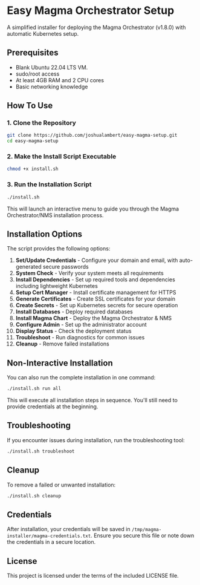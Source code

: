 # Easy Magma Orchestrator Setup

A simplified installer for deploying the Magma Orchestrator (v1.8.0) with automatic Kubernetes setup.

## Prerequisites

- Blank Ubuntu 22.04 LTS VM.
- sudo/root access
- At least 4GB RAM and 2 CPU cores
- Basic networking knowledge

## How To Use

### 1. Clone the Repository

```bash
git clone https://github.com/joshualambert/easy-magma-setup.git
cd easy-magma-setup
```

### 2. Make the Install Script Executable

```bash
chmod +x install.sh
```

### 3. Run the Installation Script

```bash
./install.sh
```

This will launch an interactive menu to guide you through the Magma Orchestrator/NMS installation process.

## Installation Options

The script provides the following options:

1. **Set/Update Credentials** - Configure your domain and email, with auto-generated secure passwords
2. **System Check** - Verify your system meets all requirements
3. **Install Dependencies** - Set up required tools and dependencies including lightweight Kubernetes
4. **Setup Cert Manager** - Install certificate management for HTTPS
5. **Generate Certificates** - Create SSL certificates for your domain
6. **Create Secrets** - Set up Kubernetes secrets for secure operation
7. **Install Databases** - Deploy required databases
8. **Install Magma Chart** - Deploy the Magma Orchestrator & NMS
9. **Configure Admin** - Set up the administrator account
10. **Display Status** - Check the deployment status
11. **Troubleshoot** - Run diagnostics for common issues
12. **Cleanup** - Remove failed installations

## Non-Interactive Installation

You can also run the complete installation in one command:

```bash
./install.sh run all
```

This will execute all installation steps in sequence. You'll still need to provide credentials at the beginning.

## Troubleshooting

If you encounter issues during installation, run the troubleshooting tool:

```bash
./install.sh troubleshoot
```

## Cleanup

To remove a failed or unwanted installation:

```bash
./install.sh cleanup
```

## Credentials

After installation, your credentials will be saved in `/tmp/magma-installer/magma-credentials.txt`. Ensure you secure this file or note down the credentials in a secure location.

## License

This project is licensed under the terms of the included LICENSE file.
